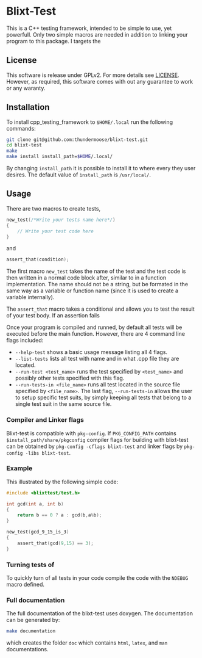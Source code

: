 # Blixt-Test

This is a C++ testing framework, intended to be simple to use, yet powerfull.
Only two simple macros are needed in addition to linking your program to
this package. I targets the 

## License

This software is release under GPLv2. For more details see [LICENSE](LICENSE).
However, as required, this software comes with out any guarantee to work or
any waranty.

## Installation

To install cpp_testing_framework to `$HOME/.local` run the following commands:
```bash
git clone git@github.com:thundermoose/blixt-test.git
cd blixt-test
make 
make install install_path=$HOME/.local/
```
By changing `install_path` it is possible to install it to where every they
user desires. The default value of `ìnstall_path` is `/usr/local/`.

## Usage

There are two macros to create tests,
```cpp
new_test(/*Write your tests name here*/)
{
	// Write your test code here
}
```
and
```cpp
assert_that(condition);
```
The first macro `new_test` takes the name of the test and the test code is then
written in a normal code block after, similar to in a function implementation. 
The name should not be a string, but be formated in the same way as a variable 
or function name (since it is used to create a variable 
internally). 

The `assert_that` macro takes a conditional and allows you to test the result 
of your test body. If an assertion fails 

Once your program is compiled and runned, by default all tests will be executed 
before the main function. However, there are 4 command line flags included:
- `--help-test` shows a basic usage message listing all 4 flags.
- `--list-tests` lists all test with name and in what .cpp file they are located.
- `--run-test <test_name>` runs the test specified by `<test_name>` and possibly other tests specified with this flag. 
- `--run-tests-in <file_name>` runs all test located in the source file specified by `<file_name>`.
The last flag, `--run-tests-in` allows the user to setup specific test suits,
by simply keeping all tests that belong to a single test suit in the same 
source file.

### Compiler and Linker flags

Blixt-test is compatible with `pkg-config`. If `PKG_CONFIG_PATH` contains 
`$install_path/share/pkgconfig` compiler flags for building with blixt-test 
can be obtained by `pkg-config -cflags blixt-test` and linker flags by 
`pkg-config -libs blixt-test`.

### Example
This illustrated by the following simple
code:
```cpp
#include <blixttest/test.h>

int gcd(int a, int b)
{
	return b == 0 ? a : gcd(b,a%b);
}

new_test(gcd_9_15_is_3)
{
	assert_that(gcd(9,15) == 3);
}
```

### Turning tests of
To quickly turn of all tests in your code compile the code with the `NDEBUG`
macro defined.

### Full documentation
The full documentation of the blixt-test uses doxygen. The documentation can be 
generated by:
```bash
make documentation
```
which creates the folder `doc` which contains `html`, `latex`, and `man` documentations.
